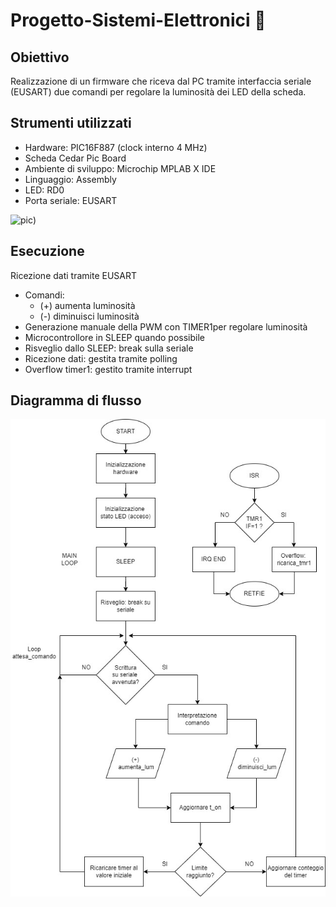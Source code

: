 # Progetto-Sistemi-Elettronici &#x1F50C;

## Obiettivo
Realizzazione di un firmware che riceva dal PC tramite interfaccia seriale (EUSART) due comandi per regolare la luminosità dei LED della scheda.

## Strumenti utilizzati
- Hardware: PIC16F887 (clock interno 4 MHz)
- Scheda Cedar Pic Board
- Ambiente di sviluppo: Microchip MPLAB X IDE
- Linguaggio: Assembly
- LED: RD0
- Porta seriale: EUSART

![pic](https://www.google.com/url?sa=i&url=https%3A%2F%2Fwww.ccsinfo.com%2Fproduct_info.php%3Fproducts_id%3D16F877Akit&psig=AOvVaw1DT-uJspAHSfnVVMu80Iaw&ust=1733083590521000&source=images&cd=vfe&opi=89978449&ved=0CBQQjRxqFwoTCIi_3trthIoDFQAAAAAdAAAAABAJ))

## Esecuzione
Ricezione dati tramite EUSART
- Comandi:
  - (+) aumenta luminosità
  - (-) diminuisci luminosità
- Generazione manuale della PWM con TIMER1per regolare luminosità
- Microcontrollore in SLEEP quando possibile
- Risveglio dallo SLEEP: break sulla seriale
- Ricezione dati: gestita tramite polling
- Overflow timer1: gestito tramite interrupt

## Diagramma di flusso
![diagramma](https://github.com/AlessiaConti/Progetto-Sistemi-Elettronici/blob/main/diagramma.jpg)
